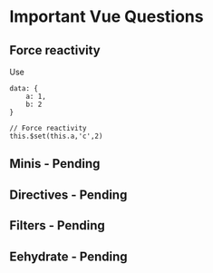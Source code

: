 # Important Vue Questions

## Force reactivity
Use 
```
data: {
    a: 1,
    b: 2
}

// Force reactivity
this.$set(this.a,'c',2)
```

## Minis - Pending

## Directives - Pending

## Filters - Pending

## Eehydrate - Pending
